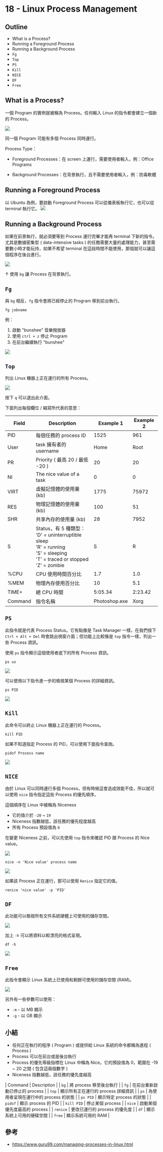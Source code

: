 # 18 - Linux Process Management

## Outline
* What is a Process?
* Running a Foreground Process
* Running a Background Process
* `Fg`
* `Top`
* `PS`
* `Kill`
* `NICE`
* `DF`
* `Free`

## What is a Process?
一個 Program 的實例就被稱為 Process。任何輸入 Linux 的指令都會建立一個新的 Process。

![](/images/12.1-1.png)

同一個 Program 可能有多個 Process 同時運行。

Process Type：
* Foreground Processes：在 screen 上運行，需要使用者輸入，例：Office Programs

* Background Processes：在背景執行，且不需要使用者輸入，例：防毒軟體

## Running a Foreground Process
以 Ubuntu 為例，要啟動 Foreground Process 可以從儀表板執行它，也可以從 terminal 執行它。
![](/images/12.1-2.png) 

## Running a Background Process
如果在前景執行，就必須要等到 Process 運行完畢才能再 terminal 下新的指令。尤其是數據密集型 ( data-intensive tasks ) 的任務需要大量的處理能力，甚至需要數小時才能玩持，如果不希望 terminal 在這段時間不能使用，那個就可以讓這個程序在後台進行。

![](/images/12.1-3.png)

↑ 使用 `bg` 讓 Process 在背景執行。

## `Fg`
與 `bg` 相反，`fg` 指令會將已經停止的 Program 移到前台執行。
```linux
fg jobname
```

例：
1. 啟動 "bunshee" 音樂撥放器
2. 使用 `ctrl + z` 停止 Program
3. 在前台繼續執行 "bunshee"

![](/images/12.1-4.png)

## `Top`
列出 Linux 機器上正在運行的所有 Process。

![](/images/12.1-5.png)

按下 `q` 可以退出此介面。

下面列出每個欄位 / 縮寫所代表的意思：

| Field | Description |	Example 1 | Example 2 |
| --- | --- | --- | --- |
| PID | 每個任務的 process ID | 1525 | 961 |
| User | task 擁有者的 username | Home | Root |
| PR | Priority ( 最高 20 / 最低 -20 ) | 20 | 20 |
| NI | The nice value of a task | 0 | 0 |
| VIRT | 虛擬記憶體的使用量 (kb) | 1775 | 75972 |
| RES | 物理記憶體的使用量 (kb) | 100 | 51 |
| SHR | 共享內存的使用量 (kb) | 28 | 7952 |
| S | Status，有 5 種類型：<br/>'D' = uninterruptible sleep<br/>'R' = running<br/>'S' = sleeping<br/>'T' = traced or stopped<br/>'Z' = zombie | S | R |
| %CPU | CPU 使用時間百分比 | 1.7 | 1.0 |
| %MEM | 物理內存使用百分比 | 10 | 5.1 |
| TIME+ | 總 CPU 時間 | 5:05.34 | 2:23.42 |
| Command | 指令名稱 | Photoshop.exe | Xorg |

## `PS`
此指令就是代表 Process Status。它有點像是 Task Manager 一樣，在我們按下 `Ctrl + Alt + Del` 時會跳出視窗介面；但功能上比較像是 `top` 指令一樣，列出一些 Process 資訊。

使用 `ps` 指令顯示這個使用者底下的所有 Process 資訊。
```linux
ps ux
```

![](/images/12.1-6.png)

可以使用以下指令進一步的檢視某個 Process 的詳細資訊。
```linux
ps PID
```

![](/images/12.1-7.png)

## `Kill`
此命令可以終止 Linux 機器上正在運行的 Process。
```linux
kill PID
```

如果不知道指定 Process 的 PID，可以使用下面指令查詢。
```linux
pidof Process name
```

![](/images/12.1-8.png)

## `NICE`
由於 Linux 可以同時運行多個 Process，但有時候這會造成效能不佳，所以就可以使用 `nice` 指令指定這些 Process 的優先順序。

這個順序在 Linux 中被稱為 Niceness
* 它的值介於 `-20` ~ `19`
* Niceness 指數越低，該任務的優先程度越高
* 所有 Process 預設值為 `0`

在變更 Niceness 之前，可以先使用 `top` 指令來確認 PID 跟 Process 的 Nice value。

![](/images/12.1-10.png)

```linux
nice -n 'Nice value' process name
```

![](/images/12.1-9.png)

如果該 Process 正在運行，那可以使用 `Renice` 指定它的值。

```linux
renice 'nice value' -p 'PID'
```

## `DF`
此功能可以檢視所有文件系統硬體上可使用的儲存空間。

![](/images/12.1-11.png)

加上 `-h` 可以將資料以較漂亮的格式呈現。
```linux
df -h
```

![](/images/12.1-12.png)

## `Free`
此指令會顯示 Linux 系統上已使用和剩餘可使用的儲存空間 (RAM)。

![](/images/12.1-13.png)

另外有一些參數可以使用：
* `-m` - 以 MB 顯示
* `-g` - 以 GB 顯示

## 小結
* 任何正在執行的程序 ( Program ) 或提供給 Linux 系統的命令都稱為進程 ( Process )
* Process 可以在前台或是後台執行
* Process 的優先等級指標在 Linux 中稱為 Nice。它的預設值為 0，範圍在 -19 ~ 20 之間 ( 包含這兩個數字 )
* Niceness 指數越低，該任務的優先度越高

| Command | Description |
| `bg` | 將 process 移至後台執行 |
| `fg` | 在前台重新啟動已停止的 process |
| `top` | 顯示所有正在運行的 process 詳細資訊 |
| `ps` | 為使用者呈現在運行中的 process 的狀態 |
| `ps PID` | 顯示特定 process 的狀態 |
| `pidof` | 顯示 process 的 PID |
| `kill PID` | 停止某個 process |
| `nice` | 啟動某個優先度最高的 process |
| `renice` | 更改已運行的 process 的優先度 |
| `df` | 顯示系統上可用的硬碟空間 |
| `free` | 顯示系統可用的 RAM |

## 參考
* https://www.guru99.com/managing-processes-in-linux.html